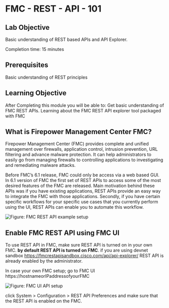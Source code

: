 # FMC - REST - API - 101

## Lab Objective

Basic understanding of REST based APIs and API Explorer.  

Completion time: 15 minutes

## Prerequisites
Basic understanding of REST principles


## Learning Objective
After Completing this module you will be able to:
Get basic understanding of FMC REST APIs.
Learning about the FMC REST API explorer tool packaged with FMC


## What is Firepower Management Center FMC?
Firepower Management Center (FMC) provides complete and unified management over firewalls, application control, intrusion prevention, URL filtering and advance malware protection. It can help administrators to easily go from managing firewalls to controlling applications to investigating and remediating malware attacks.

Before FMC’s 6.1 release, FMC could only be access via a web based GUI. In 6.1 version of FMC the first set of REST APIs to access some of the most desired features of the FMC are released. Main motivation behind these APIs was if you have existing applications, REST APIs provide an easy way to integrate the FMC with those applications. Secondly, if you have certain specific workflows for your specific use cases that you currently perform using the UI, REST APIs can enable you to automate this workflow.

![Figure: FMC REST API example setup](/posts/files/firepower-restapi-101/assets/images/FMC1.png)

## Enable FMC REST API using FMC UI
To use REST API in FMC, make sure REST API is turned on in your own FMC. **by default REST API is turned on FMC**.
if you are using devnet sandbox  https://fmcrestapisandbox.cisco.com/api/api-explorer/ REST API is already enabled by the administrator.

In case your own FMC setup; go to FMC UI https://hostnameorIPaddressofyourFMC

![Figure: FMC UI API setup](/posts/files/firepower-restapi-101/assets/images/fmcui.png)

click System \> Configuration \> REST API Preferences and make sure that the REST API is enabled on the FMC.
